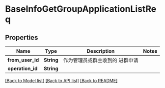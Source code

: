 # BaseInfoGetGroupApplicationListReq

## Properties

Name | Type | Description | Notes
------------ | ------------- | ------------- | -------------
**from_user_id** | **String** | 作为管理员或群主收到的 进群申请 | 
**operation_id** | **String** |  | 

[[Back to Model list]](../README.md#documentation-for-models) [[Back to API list]](../README.md#documentation-for-api-endpoints) [[Back to README]](../README.md)


